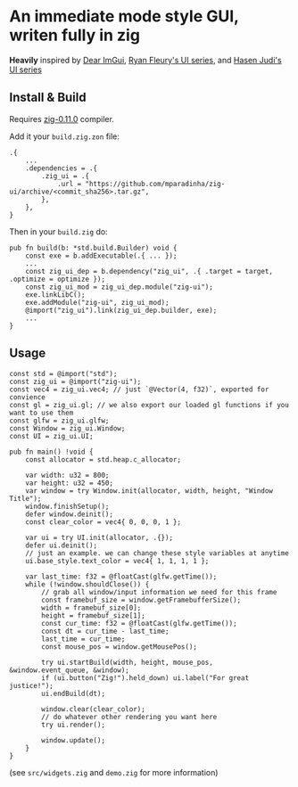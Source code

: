 # An immediate mode style GUI, writen fully in zig
**Heavily** inspired by
[Dear ImGui](https://github.com/ocornut/imgui),
[Ryan Fleury's UI series](https://www.rfleury.com/p/ui-series-table-of-contents),
and [Hasen Judi's UI series](https://hasen.substack.com/s/gpu-ui)

## Install & Build
Requires [zig-0.11.0](https://ziglang.org/download) compiler.

Add it your `build.zig.zon` file:
```zig
.{
    ...
    .dependencies = .{
        .zig_ui = .{
            .url = "https://github.com/mparadinha/zig-ui/archive/<commit_sha256>.tar.gz",
        },
    },
}
```
Then in your `build.zig` do:
```zig
pub fn build(b: *std.build.Builder) void {
    const exe = b.addExecutable(.{ ... });
    ...
    const zig_ui_dep = b.dependency("zig_ui", .{ .target = target, .optimize = optimize });
    const zig_ui_mod = zig_ui_dep.module("zig-ui");
    exe.linkLibC();
    exe.addModule("zig-ui", zig_ui_mod);
    @import("zig_ui").link(zig_ui_dep.builder, exe);
    ...
}
```

## Usage
```zig
const std = @import("std");
const zig_ui = @import("zig-ui");
const vec4 = zig_ui.vec4; // just `@Vector(4, f32)`, exported for convience
const gl = zig_ui.gl; // we also export our loaded gl functions if you want to use them
const glfw = zig_ui.glfw;
const Window = zig_ui.Window;
const UI = zig_ui.UI;

pub fn main() !void {
    const allocator = std.heap.c_allocator;

    var width: u32 = 800;
    var height: u32 = 450;
    var window = try Window.init(allocator, width, height, "Window Title");
    window.finishSetup();
    defer window.deinit();
    const clear_color = vec4{ 0, 0, 0, 1 };

    var ui = try UI.init(allocator, .{});
    defer ui.deinit();
    // just an example. we can change these style variables at anytime
    ui.base_style.text_color = vec4{ 1, 1, 1, 1 };

    var last_time: f32 = @floatCast(glfw.getTime());
    while (!window.shouldClose()) {
        // grab all window/input information we need for this frame
        const framebuf_size = window.getFramebufferSize();
        width = framebuf_size[0];
        height = framebuf_size[1];
        const cur_time: f32 = @floatCast(glfw.getTime());
        const dt = cur_time - last_time;
        last_time = cur_time;
        const mouse_pos = window.getMousePos();

        try ui.startBuild(width, height, mouse_pos, &window.event_queue, &window);
        if (ui.button("Zig!").held_down) ui.label("For great justice!");
        ui.endBuild(dt);

        window.clear(clear_color);
        // do whatever other rendering you want here
        try ui.render();

        window.update();
    }
}
```
(see `src/widgets.zig` and `demo.zig` for more information)
